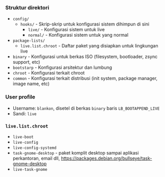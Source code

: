 
### Struktur direktori

- `config/`
  - `hooks/` - Skrip-skrip untuk konfigurasi sistem dihimpun di sini
    - `live/` - Konfigurasi sistem untuk live
    - `normal/` - Konfigurasi sistem untuk yang normal
- `package-lists/`
  - `live.list.chroot` - Daftar paket yang disiapkan untuk lingkungan live
- `binary` - Konfigurasi untuk berkas ISO (filesystem, bootloader, zsync support, etc)
- `bootstarp` - Konfigurasi arsitektur dan lumbung
- `chroot` - Konfigurasi terkait chroot
- `common` - Konfigurasi terkait distribusi (init system, package manager, image name, etc)

### User profile
- Username: `blankon`, disetel di berkas `binary` baris `LB_BOOTAPPEND_LIVE`
- Sandi: `live`

### `live.list.chroot`
- `live-boot`
- `live-config`
- `live-config-systemd`
- `task-gnome-desktop` - paket komplit desktop sampai aplikasi perkantoran, email dll, https://packages.debian.org/bullseye/task-gnome-desktop
- `live-task-gnome`
